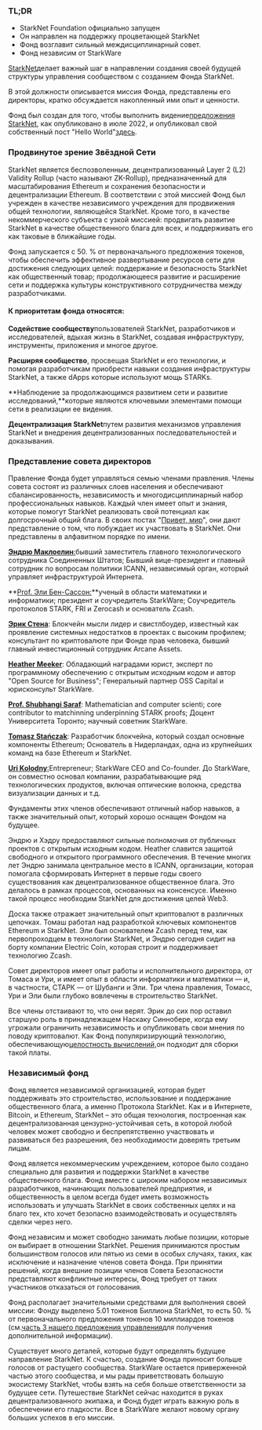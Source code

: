 ### TL;DR

* StarkNet Foundation официально запущен
* Он направлен на поддержку процветающей StarkNet
* Фонд возглавит сильный междисциплинарный совет.
* Фонд независим от StarkWare

[StarkNet](https://starknet.io/)делает важный шаг в направлении создания своей будущей структуры управления сообществом с созданием Фонда StarkNet.

В этой должности описывается миссия Фонда, представлены его директоры, кратко обсуждается накопленный ими опыт и ценности.

Фонд был создан для того, чтобы выполнить видение[предложения StarkNet](https://medium.com/starkware/part-1-starknet-sovereignty-a-decentralization-proposal-bca3e98a01ef), как опубликовано в июле 2022, и опубликовал свой собственный пост "Hello World"[здесь](https://medium.com/@StarkNet_Foundation/7bd55d5dbc59).

### Продвинутое зрение Звёздной Сети

StarkNet является беспозволенным, децентрализованный Layer 2 (L2) Validity Rollup (часто называют ZK-Rollup), предназначенный для масштабирования Ethereum и сохранения безопасности и децентрализации Ethereum. В соответствии с этой миссией Фонд был учрежден в качестве независимого учреждения для продвижения общей технологии, являющейся StarkNet. Кроме того, в качестве некоммерческого субъекта с узкой миссией: продвигать развитие StarkNet в качестве общественного блага для всех, и поддерживать его как таковые в ближайшие годы.

Фонд запускается с 50. % от первоначального предложения токенов, чтобы обеспечить эффективное развертывание ресурсов сети для достижения следующих целей: поддержание и безопасность StarkNet как общественный товар; продолжающееся развитие и расширение сети и поддержка культуры конструктивного сотрудничества между разработчиками.

#### **К приоритетам фонда относятся:**

**Содействие сообществу**пользователей StarkNet, разработчиков и исследователей, вдыхая жизнь в StarkNet, создавая инфраструктуру, инструменты, приложения и многое другое.

**Расширяя сообщество**, просвещая StarkNet и его технологии, и помогая разработчикам приобрести навыки создания инфраструктуры StarkNet, а также dApps которые используют мощь STARKs.

**Наблюдение за продолжающимся развитием сети и развитие исследований,**которые являются ключевыми элементами помощи сети в реализации ее видения.

**Децентрализация StarkNet**путем развития механизмов управления StarkNet и внедрения децентрализованных последовательностей и доказывания.

### **Представление совета директоров**

Правление Фонда будет управляться семью членами правления. Члены совета состоят из различных слоев населения и обеспечивают сбалансированность, независимость и многодисциплинарный набор профессиональных навыков. Каждый член имеет опыт и знания, которые помогут StarkNet реализовать свой потенциал как долгосрочный общий блага. В своих постах "[Привет, мир](https://medium.com/@StarkNet_Foundation/7bd55d5dbc59)", они дают представление о том, что побуждает их участвовать в StarkNet. Они представлены в алфавитном порядке по имени.

[**Эндрю Маклоелин**:](https://andrew.mclaughl.in/about-me)бывший заместитель главного технологического сотрудника Соединенных Штатов; Бывший вице-президент и главный сотрудник по вопросам политики ICANN, независимый орган, который управляет инфраструктурой Интернета.

**[Prof. Эли Бен-Сассон:](https://starkware.co/media-kit/?founder=Eli#founders)**ученый в области математики и информатики; президент и соучредитель StarkWare; Соучредитель протоколов STARK, FRI и Zerocash и основатель Zcash.

**[Эрик Стена](https://en.wikipedia.org/wiki/Eric_Wall_(researcher))**: Блокчейн мысли лидер и свистлбоудер, известный как проявление системных недостатков в проектах с высоким профилем; консультант по криптовалюте при Фонде прав человека, бывший главный инвестиционный сотрудник Arcane Assets.

**[Heather Meeker](https://www.techlawpartners.com/heather)**: Обладающий наградами юрист, эксперт по программному обеспечению с открытым исходным кодом и автор "Open Source for Business"; Генеральный партнер OSS Capital и юрисконсульт StarkWare.

**[Prof. Shubhangi Saraf](https://www.math.toronto.edu/ssaraf/)**: Mathematician and computer scienti; core contributor to matchinning underpinning STARK proofs; Доцент Университета Торонто; научный советник StarkWare.

**[Tomasz Stańczak](https://www.linkedin.com/in/tomaszkajetanstanczak/?originalSubdomain=uk)**: Разработчик блокчейна, который создал основные компоненты Ethereum; Основатель в Нидерландах, одна из крупнейших команд на базе Ethereum и StarkNet.

[**Uri Kolodny**:](https://starkware.co/media-kit/?founder=Uri#founders)Entrepreneur; StarkWare CEO and Co-founder. До StarkWare, он совместно основал компании, разрабатывающие ряд технологических продуктов, включая оптические волокна, средства визуализации данных и т.д.

Фундаменты этих членов обеспечивают отличный набор навыков, а также значительный опыт, который хорошо оснащен Фондом на будущее.

Эндрю и Хэдру предоставляют сильные полномочия от публичных проектов с открытым исходным кодом. Heather славится защитой свободного и открытого программного обеспечения. В течение многих лет Эндрю занимала центральное место в ICANN, организации, которая помогала сформировать Интернет в первые годы своего существования как децентрализованное общественное блага. Это делалось в рамках процессов, основанных на консенсусе. Именно такой процесс необходим StarkNet для достижения целей Web3.

Доска также отражает значительный опыт криптовалют в различных цепочках. Томаш работал над разработкой ключевых компонентов Ethereum и StarkNet. Эли был основателем Zcash перед тем, как первопроходцем в технологии StarkNet, и Эндрю сегодня сидит на борту компании Electric Coin, которая строит и поддерживает технологию Zcash.

Совет директоров имеет опыт работы и исполнительного директора, от Томаса и Ури, и имеет опыт в области информатики и математики — и, в частности, СТАРК — от Шубанги и Эли. Три члена правления, Томасс, Ури и Эли были глубоко вовлечены в строительство StarkNet.

Все члены отстаивают то, что они верят. Эрик до сих пор оставил старшую роль в принадлежащем Наскаку Синнобере, когда ему угрожали ограничить независимость и опубликовать свои мнения по поводу криптовалют. Как Фонд популяризирующий технологию, обеспечивающую[целостность вычислений,](https://medium.com/starkware/extreme-integrity-in-decentralized-world-9e66cdf24d8b)он подходит для сборки такой платы.

### **Независимый фонд**

Фонд является независимой организацией, которая будет поддерживать это строительство, использование и поддержание общественного блага, а именно Протокола StarkNet. Как и в Интернете, Bitcoin, и Ethereum, StarkNet – это общая технология, построенная как децентрализованная цензурно-устойчивая сеть, в которой любой человек может свободно и беспрепятственно участвовать и развиваться без разрешения, без необходимости доверять третьим лицам.

Фонд является некоммерческим учреждением, которое было создано специально для развития и поддержки StarkNet в качестве общественного блага. Фонд вместе с широким набором независимых разработчиков, начинающих пользователей предприятия, и общественность в целом всегда будет иметь возможность использовать и улучшать StarkNet в своих собственных целях и на благо тех, кто хочет безопасно взаимодействовать и осуществлять сделки через него.

Фонд независим и может свободно занимать любые позиции, которые он выбирает в отношении StarkNet. Решения принимаются простым большинством голосов или пятью из семи в особых случаях, таких, как исключение и назначение членов совета Фонда. При принятии решений, когда внешние позиции членов Совета Безопасности представляют конфликтные интересы, Фонд требует от таких участников отказаться от голосования.

Фонд располагает значительными средствами для выполнения своей миссии: Фонду выделено 5.01 токенов Биллиона StarkNet, то есть 50. % от первоначального предложения токенов 10 миллиардов токенов (см.[часть 3 нашего предложения управления](https://medium.com/starkware/part-3-starknet-token-design-5cc17af066c6)для получения дополнительной информации).

Существует много деталей, которые будут определять будущее направление StarkNet. К счастью, создание Фонда приносит больше голосов от растущего сообщества. StarkWare остается приверженной частью этого сообщества, и мы рады приветствовать большую экосистему StarkNet, чтобы взять на себя больше ответственности за будущее сети. Путешествие StarkNet сейчас находится в руках децентрализованного экипажа, и Фонд будет играть важную роль в обеспечении его гладкости. Все в StarkWare желают новому органу больших успехов в его миссии.
